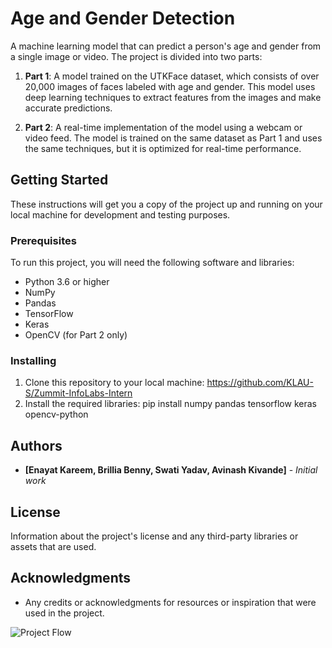 # Age and Gender Detection

A machine learning model that can predict a person's age and gender from a single image or video. The project is divided into two parts:

1. **Part 1**: A model trained on the UTKFace dataset, which consists of over 20,000 images of faces labeled with age and gender. This model uses deep learning techniques to extract features from the images and make accurate predictions.

2. **Part 2**: A real-time implementation of the model using a webcam or video feed. The model is trained on the same dataset as Part 1 and uses the same techniques, but it is optimized for real-time performance.

## Getting Started

These instructions will get you a copy of the project up and running on your local machine for development and testing purposes.

### Prerequisites

To run this project, you will need the following software and libraries:

- Python 3.6 or higher
- NumPy
- Pandas
- TensorFlow
- Keras
- OpenCV (for Part 2 only)

### Installing

1. Clone this repository to your local machine: https://github.com/KLAU-S/Zummit-InfoLabs-Intern
2. Install the required libraries: pip install numpy pandas tensorflow keras opencv-python

## Authors

- **[Enayat Kareem, Brillia Benny, Swati Yadav, Avinash Kivande]** - *Initial work*

## License

Information about the project's license and any third-party libraries or assets that are used.

## Acknowledgments

- Any credits or acknowledgments for resources or inspiration that were used in the project.

![Project Flow](flow.jpg)